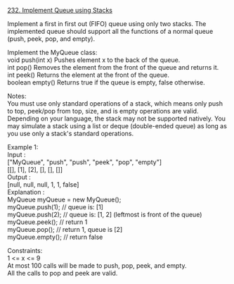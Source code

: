 [232. Implement Queue using Stacks](https://leetcode.com/problems/implement-queue-using-stacks/)




Implement a first in first out (FIFO) queue using only two stacks. The implemented queue should support all the functions of a normal queue (push, peek, pop, and empty).          

Implement the MyQueue class:        
void push(int x) Pushes element x to the back of the queue.              
int pop() Removes the element from the front of the queue and returns it.     
int peek() Returns the element at the front of the queue.             
boolean empty() Returns true if the queue is empty, false otherwise.          

Notes:          
You must use only standard operations of a stack, which means only push to top, peek/pop from top, size, and is empty operations are valid.         
Depending on your language, the stack may not be supported natively. You may simulate a stack using a list or deque (double-ended queue) as long as you use only a stack's standard operations.              

Example 1:       
Input :         
["MyQueue", "push", "push", "peek", "pop", "empty"]         
[[], [1], [2], [], [], []]         
Output :         
[null, null, null, 1, 1, false]           
Explanation :                   
MyQueue myQueue = new MyQueue();          
myQueue.push(1); // queue is: [1]            
myQueue.push(2); // queue is: [1, 2] (leftmost is front of the queue)            
myQueue.peek(); // return 1             
myQueue.pop(); // return 1, queue is [2]             
myQueue.empty(); // return false            

Constraints:         
1 <= x <= 9         
At most 100 calls will be made to push, pop, peek, and empty.          
All the calls to pop and peek are valid.      
